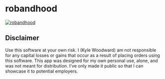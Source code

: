 # robandhood



[![robandhood](https://i.imgur.com/kWdyujm.png)](https://youtu.be/CXslPhGjplA "robandhood")


<h2>Disclaimer</h2>
Use this software at your own risk. I (Kyle Woodward) am not responsible for any capital losses or gains that occur as a result of placing orders using this software.  This app was designed for my own personal use, alone, and was not meant for distribution. I've only made it public so that I can showcase it to potential employers.

